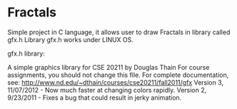 # Fractals

Simple project in C language,
it allows user to draw Fractals in library called gfx.h
Library gfx.h works under LINUX OS.

gfx.h library:

A simple graphics library for CSE 20211 by Douglas Thain
For course assignments, you should not change this file.
For complete documentation, see:
http://www.nd.edu/~dthain/courses/cse20211/fall2011/gfx
Version 3, 11/07/2012 - Now much faster at changing colors rapidly.
Version 2, 9/23/2011 - Fixes a bug that could result in jerky animation.

